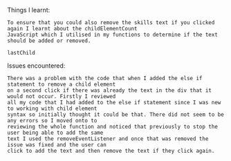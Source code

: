 





Things I learnt: 

    To ensure that you could also remove the skills text if you clicked again I learnt about the childElementCount 
    JavaScript which I utilised in my functions to determine if the text should be added or removed.

    lastChild


Issues encountered:

    There was a problem with the code that when I added the else if statement to remove a child element 
    on a second click if there was already the text in the div that it would not occur. Firstly I reviewed
    all my code that I had added to the else if statement since I was new to working with child element 
    syntax so initially thought it could be that. There did not seem to be any errors so I moved onto to 
    reviewing the whole function and noticed that previously to stop the user being able to add the same 
    text I used the removeEventListener and once that was removed the issue was fixed and the user can 
    click to add the text and then remove the text if they click again.
